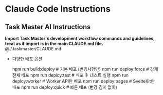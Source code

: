 # Claude Code Instructions

## Task Master AI Instructions
**Import Task Master's development workflow commands and guidelines, treat as if import is in the main CLAUDE.md file.**
@./.taskmaster/CLAUDE.md
- 다양한 배포 옵션

  npm run build:deploy    # 기본 배포 (변경사항만)
  npm run deploy:force    # 강제 전체 배포
  npm run deploy:test     # 배포 후 테스트 실행
  npm run deploy:worker   # Worker API만 배포
  npm run deploy:pages    # SvelteKit만 배포
  npm run deploy:quick    # 빠른 배포 (변경 감지 없이)